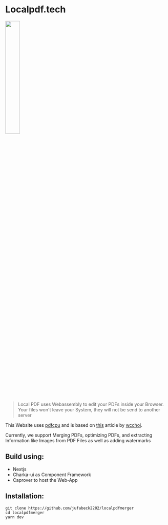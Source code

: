 # Localpdf.tech
<img src="https://raw.githubusercontent.com/jufabeck2202/localpdfmerger/804e32f18b0c26014ff2ab9f6a34afeaadc6d472/public/files.svg" width="30%">

> Local PDF uses Webassembly to edit your PDFs inside your Browser. Your files won't leave your System, they will not be send to another server

This Website uses [pdfcpu](https://github.com/pdfcpu/pdfcpu "pdfcpu") and is based on [this](https://dev.to/wcchoi/browser-side-pdf-processing-with-go-and-webassembly-13hn "this") article by [wcchoi](https://github.com/wcchoi "wcchoi").

Currently, we support Merging PDFs, optimizing PDFs, and extracting Information like Images from PDF Files as well as adding watermarks

## Build using:
- Nextjs 
- Charka-ui as Component Framework
- Caprover to host the Web-App

## Installation: 
```
git clone https://github.com/jufabeck2202/localpdfmerger
cd localpdfmerger
yarn dev
```
